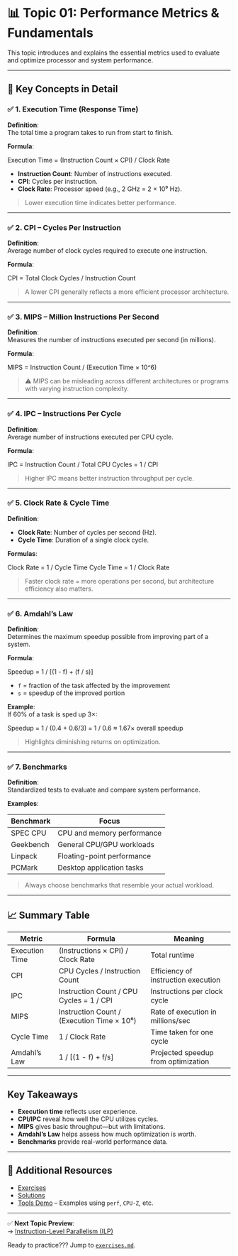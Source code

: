 # 📊 Topic 01: Performance Metrics & Fundamentals

This topic introduces and explains the essential metrics used to evaluate and optimize processor and system performance.

---

## 📘 Key Concepts in Detail

### ✅ 1. Execution Time (Response Time)

**Definition**:  
The total time a program takes to run from start to finish.

**Formula**:  

Execution Time = (Instruction Count × CPI) / Clock Rate


- **Instruction Count**: Number of instructions executed.
- **CPI**: Cycles per instruction.
- **Clock Rate**: Processor speed (e.g., 2 GHz = 2 × 10⁹ Hz).

> Lower execution time indicates better performance.

---

### ✅ 2. CPI – Cycles Per Instruction

**Definition**:  
Average number of clock cycles required to execute one instruction.

**Formula**:  

CPI = Total Clock Cycles / Instruction Count


> A lower CPI generally reflects a more efficient processor architecture.

---

### ✅ 3. MIPS – Million Instructions Per Second

**Definition**:  
Measures the number of instructions executed per second (in millions).

**Formula**:  

MIPS = Instruction Count / (Execution Time × 10^6)


> ⚠️ MIPS can be misleading across different architectures or programs with varying instruction complexity.

---

### ✅ 4. IPC – Instructions Per Cycle

**Definition**:  
Average number of instructions executed per CPU cycle.

**Formula**:  

IPC = Instruction Count / Total CPU Cycles = 1 / CPI


> Higher IPC means better instruction throughput per cycle.

---

### ✅ 5. Clock Rate & Cycle Time

**Definition**:  
- **Clock Rate**: Number of cycles per second (Hz).
- **Cycle Time**: Duration of a single clock cycle.

**Formulas**:  

Clock Rate = 1 / Cycle Time
Cycle Time = 1 / Clock Rate


> Faster clock rate = more operations per second, but architecture efficiency also matters.

---

### ✅ 6. Amdahl’s Law

**Definition**:  
Determines the maximum speedup possible from improving part of a system.

**Formula**:  

Speedup = 1 / [(1 - f) + (f / s)]


- `f` = fraction of the task affected by the improvement  
- `s` = speedup of the improved portion

**Example**:  
If 60% of a task is sped up 3×:

Speedup = 1 / (0.4 + 0.6/3) = 1 / 0.6 ≈ 1.67× overall speedup


> Highlights diminishing returns on optimization.

---

### ✅ 7. Benchmarks

**Definition**:  
Standardized tests to evaluate and compare system performance.

**Examples**:

| Benchmark    | Focus                        |
|--------------|------------------------------|
| SPEC CPU     | CPU and memory performance   |
| Geekbench    | General CPU/GPU workloads    |
| Linpack      | Floating-point performance   |
| PCMark       | Desktop application tasks    |

> Always choose benchmarks that resemble your actual workload.

---

## 📈 Summary Table

| Metric         | Formula                                      | Meaning                                |
|----------------|-----------------------------------------------|----------------------------------------|
| Execution Time | (Instructions × CPI) / Clock Rate             | Total runtime                          |
| CPI            | CPU Cycles / Instruction Count                | Efficiency of instruction execution    |
| IPC            | Instruction Count / CPU Cycles = 1 / CPI      | Instructions per clock cycle           |
| MIPS           | Instruction Count / (Execution Time × 10⁶)    | Rate of execution in millions/sec      |
| Cycle Time     | 1 / Clock Rate                                | Time taken for one cycle               |
| Amdahl’s Law   | 1 / [(1 - f) + f/s]                           | Projected speedup from optimization    |

---

## Key Takeaways

- **Execution time** reflects user experience.
- **CPI/IPC** reveal how well the CPU utilizes cycles.
- **MIPS** gives basic throughput—but with limitations.
- **Amdahl’s Law** helps assess how much optimization is worth.
- **Benchmarks** provide real-world performance data.

---

## 📂 Additional Resources

- [Exercises](./exercises.md)  
- [Solutions](./solutions/)  
- [Tools Demo](./tools-demo/) – Examples using `perf`, `CPU-Z`, etc.

---

✅ **Next Topic Preview**:  
→ [Instruction-Level Parallelism (ILP)](../topic-02-ilp/README.md)

Ready to practice??? Jump to [`exercises.md`](./exercises.md).
